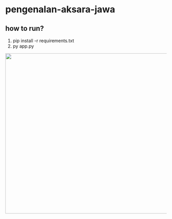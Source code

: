 # pengenalan-aksara-jawa

## how to run?
1. pip install -r requirements.txt
2. py app.py

<p align="center">
  <img src="/images/demo.png" width="1280" height="500">
</p>
